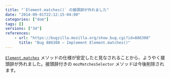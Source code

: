 ```yaml
---
title: "`Element.matches()` の接頭辞が外れました"
date: "2014-09-01T22:12:15-04:00"
categories: ["dom"]
tags: []
versions: ["34"]
references:
    - url: "https://bugzilla.mozilla.org/show_bug.cgi?id=886308"
      title: "Bug 886308 – Implement Element.matches()"
---
```

[`Element.matches`](https://developer.mozilla.org/docs/Web/API/Element.matches) メソッドの仕様が安定したと見なされることから、ようやく接頭辞が外れました。接頭辞付きの `mozMatchesSelector` メソッドは今後削除されます。

